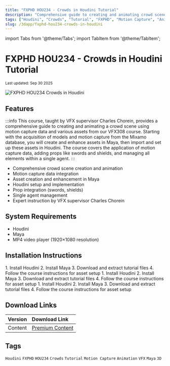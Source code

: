 ```yaml
---
title: "FXPHD HOU234 - Crowds in Houdini Tutorial"
description: "Comprehensive guide to creating and animating crowd scenes using motion capture data and various assets from VFX308 course, taught by VFX supervisor Charles Chorein."
tags: ["Houdini", "Crowds", "Tutorial", "FXPHD", "Motion Capture", "Animation", "VFX"]
slug: /3dapp/fxphd-hou234-crowds-in-houdini
---
```


import Tabs from '@theme/Tabs';
import TabItem from '@theme/TabItem';

# FXPHD HOU234 - Crowds in Houdini Tutorial

<sub>Last updated: Sep 30 2025</sub>

![FXPHD HOU234 Crowds in Houdini](https://www.gfxcamp.com/wp-content/uploads/2025/09/FXPHD-HOU234-Crowds-in-Houdini.jpg)

## Features

:::info
This course, taught by VFX supervisor Charles Chorein, provides a comprehensive guide to creating and animating a crowd scene using motion capture data and various assets from our VFX308 course. Starting with the acquisition of models and motion capture from the Mixamo database, you will create and enhance assets in Maya, then import and set up these assets in Houdini. The course covers the application of motion capture data, adding props like swords and shields, and managing all elements within a single agent.
:::

- Comprehensive crowd scene creation and animation
- Motion capture data integration
- Asset creation and enhancement in Maya
- Houdini setup and implementation
- Prop integration (swords, shields)
- Single agent management
- Expert instruction by VFX supervisor Charles Chorein

## System Requirements

- Houdini
- Maya
- MP4 video player (1920×1080 resolution)

## Installation Instructions

<Tabs>
<TabItem value="windows" label="Windows">
1. Install Houdini
2. Install Maya
3. Download and extract tutorial files
4. Follow the course instructions for asset setup
</TabItem>
<TabItem value="macos" label="macOS">
1. Install Houdini
2. Install Maya
3. Download and extract tutorial files
4. Follow the course instructions for asset setup
</TabItem>
<TabItem value="linux" label="Linux">
1. Install Houdini
2. Install Maya
3. Download and extract tutorial files
4. Follow the course instructions for asset setup
</TabItem>
</Tabs>

## Download Links

| Version | Download Link |
| :---| :--- |
| Content | [Premium Content](https://wa.me/8613237610083) |

## Tags

`Houdini` `FXPHD` `HOU234` `Crowds` `Tutorial` `Motion Capture` `Animation` `VFX` `Maya` `3D`
